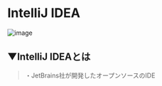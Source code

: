 # IntelliJ IDEA
![image](https://user-images.githubusercontent.com/81621944/209664732-971c9153-fe31-46f2-bb40-4a67919ace4a.png)

## ▼IntelliJ IDEAとは
>・JetBrains社が開発したオープンソースのIDE<br>
<br>
